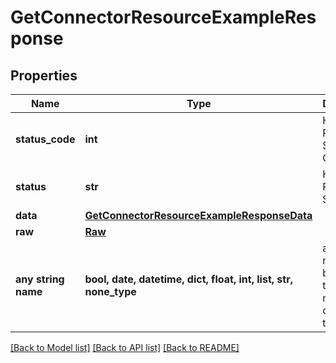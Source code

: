 # GetConnectorResourceExampleResponse


## Properties
Name | Type | Description | Notes
------------ | ------------- | ------------- | -------------
**status_code** | **int** | HTTP Response Status Code | 
**status** | **str** | HTTP Response Status | 
**data** | [**GetConnectorResourceExampleResponseData**](GetConnectorResourceExampleResponseData.md) |  | 
**raw** | [**Raw**](Raw.md) |  | [optional] 
**any string name** | **bool, date, datetime, dict, float, int, list, str, none_type** | any string name can be used but the value must be the correct type | [optional]

[[Back to Model list]](../../README.md#documentation-for-models) [[Back to API list]](../../README.md#documentation-for-api-endpoints) [[Back to README]](../../README.md)


